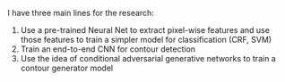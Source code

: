 I have three main lines for the research:

1. Use a pre-trained Neural Net to extract pixel-wise features and use those features to train a simpler model for classification (CRF, SVM)
2. Train an end-to-end CNN for contour detection
3. Use the idea of conditional adversarial generative networks to train a contour generator model
